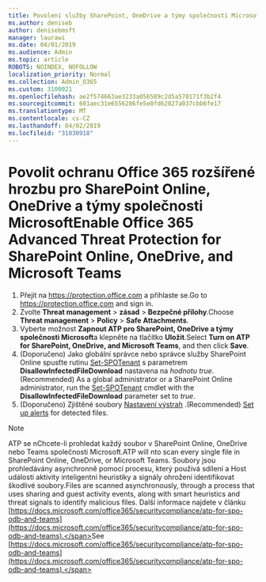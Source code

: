```yaml
---
title: Povolení služby SharePoint, OneDrive a týmy společnosti Microsoft Office 365 ATP
ms.author: deniseb
author: denisebmsft
manager: laurawi
ms.date: 04/01/2019
ms.audience: Admin
ms.topic: article
ROBOTS: NOINDEX, NOFOLLOW
localization_priority: Normal
ms.collection: Admin_O365
ms.custom: 3100021
ms.openlocfilehash: ae2f574663ae3233a056589c2d5a578171f3b2f4
ms.sourcegitcommit: 601aec31e6556286fe5e0fd62827a037cbb6fe17
ms.translationtype: MT
ms.contentlocale: cs-CZ
ms.lasthandoff: 04/02/2019
ms.locfileid: "31030918"
---
```

# <a name="enable-office-365-advanced-threat-protection-for-sharepoint-online-onedrive-and-microsoft-teams"></a><span data-ttu-id="0525b-102">Povolit ochranu Office 365 rozšířené hrozbu pro SharePoint Online, OneDrive a týmy společnosti Microsoft</span><span class="sxs-lookup"><span data-stu-id="0525b-102">Enable Office 365 Advanced Threat Protection for SharePoint Online, OneDrive, and Microsoft Teams</span></span>

1. <span data-ttu-id="0525b-103">Přejít na https://protection.office.com a přihlaste se.</span><span class="sxs-lookup"><span data-stu-id="0525b-103">Go to https://protection.office.com and sign in.</span></span>
2. <span data-ttu-id="0525b-104">Zvolte **Threat management** > **zásad** > **Bezpečné přílohy**.</span><span class="sxs-lookup"><span data-stu-id="0525b-104">Choose **Threat management** > **Policy** > **Safe Attachments**.</span></span>
3. <span data-ttu-id="0525b-105">Vyberte možnost **Zapnout ATP pro SharePoint, OneDrive a týmy společnosti Microsoft**a klepněte na tlačítko **Uložit**.</span><span class="sxs-lookup"><span data-stu-id="0525b-105">Select **Turn on ATP for SharePoint, OneDrive, and Microsoft Teams**, and then click **Save**.</span></span>
4. <span data-ttu-id="0525b-106">(Doporučeno) Jako globální správce nebo správce služby SharePoint Online spusťte rutinu [Set-SPOTenant](https://docs.microsoft.com/powershell/module/sharepoint-online/Set-SPOTenant?view=sharepoint-ps) s parametrem **DisallowInfectedFileDownload** nastavena na *hodnotu true*.</span><span class="sxs-lookup"><span data-stu-id="0525b-106">(Recommended) As a global administrator or a SharePoint Online administrator, run the [Set-SPOTenant](https://docs.microsoft.com/powershell/module/sharepoint-online/Set-SPOTenant?view=sharepoint-ps) cmdlet with the **DisallowInfectedFileDownload** parameter set to *true*.</span></span>
5. <span data-ttu-id="0525b-107">(Doporučeno) Zjištěné soubory [Nastavení výstrah](https://docs.microsoft.com/office365/securitycompliance/turn-on-atp-for-spo-odb-and-teams#set-up-alerts-for-detected-files) .</span><span class="sxs-lookup"><span data-stu-id="0525b-107">(Recommended) [Set up alerts](https://docs.microsoft.com/office365/securitycompliance/turn-on-atp-for-spo-odb-and-teams#set-up-alerts-for-detected-files) for detected files.</span></span>

> [!NOTE]
> <span data-ttu-id="0525b-108">ATP se nChcete-li prohledat každý soubor v SharePoint Online, OneDrive nebo Teams společnosti Microsoft.</span><span class="sxs-lookup"><span data-stu-id="0525b-108">ATP will nto scan every single file in SharePoint Online, OneDrive, or Microsoft Teams.</span></span> <span data-ttu-id="0525b-109">Soubory jsou prohledávány asynchronně pomocí procesu, který používá sdílení a Host události aktivity inteligentní heuristiky a signály ohrožení identifikovat škodlivé soubory.</span><span class="sxs-lookup"><span data-stu-id="0525b-109">Files are scanned asynchronously, through a process that uses sharing and guest activity events, along with smart heuristics and threat signals to identify malicious files.</span></span> <span data-ttu-id="0525b-110">Další informace najdete v článku [https://docs.microsoft.com/office365/securitycompliance/atp-for-spo-odb-and-teams](https://docs.microsoft.com/office365/securitycompliance/atp-for-spo-odb-and-teams).</span><span class="sxs-lookup"><span data-stu-id="0525b-110">See [https://docs.microsoft.com/office365/securitycompliance/atp-for-spo-odb-and-teams](https://docs.microsoft.com/office365/securitycompliance/atp-for-spo-odb-and-teams).</span></span>